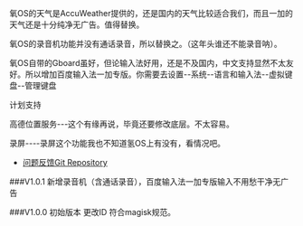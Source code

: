 氧OS的天气是AccuWeather提供的，还是国内的天气比较适合我们，而且一加的天气还是十分纯净无广告。值得替换。

氧OS的录音机功能并没有通话录音，所以替换之。（这年头谁还不能录音呐）。

氧OS自带的Gboard虽好，但论输入法好用，还是不及国内，中文支持显然不太友好。所以增加百度输入法一加专版。你需要去设置--系统--语言和输入法--虚拟键盘--管理键盘


计划支持

高德位置服务---这个有缘再说，毕竟还要修改底层。不太容易。

录屏----录屏这个功能我也不知道氢OS上有没有，看情况吧。





* [问题反馈Git Repository](https://github.com/Magisk-Modules-Repo/OnePlusOxygenOSBACKChinaWeather/issues/new)



###V1.0.1 新增录音机（含通话录音），百度输入法一加专版输入不用愁干净无广告

###V1.0.0 初始版本 更改ID 符合magisk规范。
